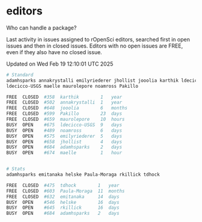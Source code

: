 # editors

Who can handle a package?

Last activity in issues assigned to rOpenSci editors, searched first in open
issues and then in closed issues. Editors with no open issues are FREE, even if
they also have no closed issue.


Updated on Wed Feb 19 12:10:01 UTC 2025

```bash
# Standard
adamhsparks annakrystalli emilyriederer jhollist jooolia karthik ldecicco
ldecicco-USGS maelle maurolepore noamross Pakillo

FREE  CLOSED  #358  karthik        1   year
FREE  CLOSED  #502  annakrystalli  1   year
FREE  CLOSED  #648  jooolia        6   months
FREE  CLOSED  #599  Pakillo        23  days
FREE  CLOSED  #659  maurolepore    10  hours
BUSY  OPEN    #675  ldecicco-USGS  9   days
BUSY  OPEN    #489  noamross       6   days
BUSY  OPEN    #575  emilyriederer  5   days
BUSY  OPEN    #658  jhollist       4   days
BUSY  OPEN    #684  adamhsparks    2   days
BUSY  OPEN    #674  maelle         1   hour


# Stats
adamhsparks emitanaka helske Paula-Moraga rkillick tdhock

FREE  CLOSED  #475  tdhock        1   year
FREE  CLOSED  #603  Paula-Moraga  11  months
FREE  CLOSED  #632  emitanaka     14  days
BUSY  OPEN    #546  helske        16  days
BUSY  OPEN    #645  rkillick      16  days
BUSY  OPEN    #684  adamhsparks   2   days
```
